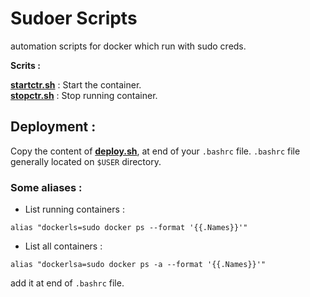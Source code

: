 # Sudoer Scripts 

automation scripts for docker which run with sudo creds.  

**Scrits :**  

**[startctr.sh](startctr.sh)** : Start the container.   
**[stopctr.sh](stopctr.sh)** : Stop running container.   

## Deployment :  

Copy the content of **[deploy.sh](deploy.sh)**,  at end of your `.bashrc` file. `.bashrc` file generally located on `$USER` directory.  
 
### Some aliases :

* List running containers :
``` 
alias "dockerls=sudo docker ps --format '{{.Names}}'"
```
* List all containers :
``` 
alias "dockerlsa=sudo docker ps -a --format '{{.Names}}'"
```

add it at end of `.bashrc` file.

